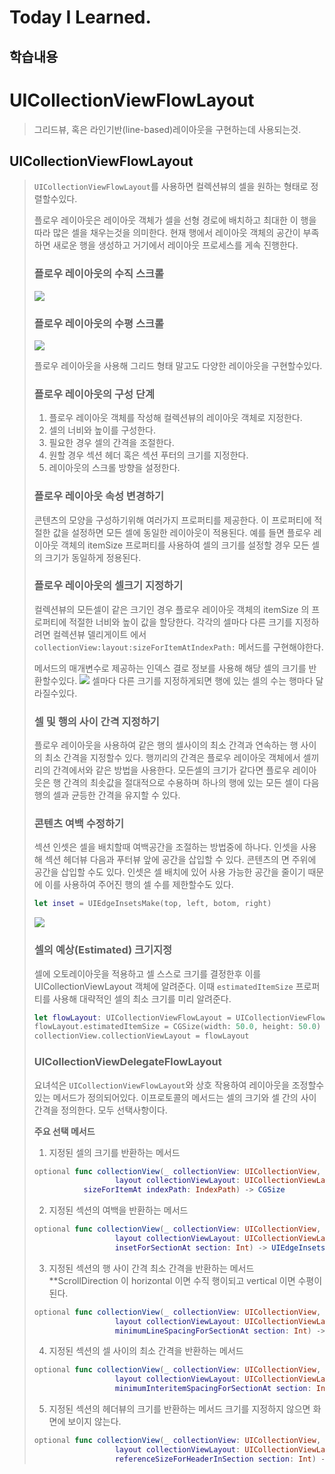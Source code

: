 # Today I Learned.

## 학습내용
# UICollectionViewFlowLayout
>그리드뷰, 혹은 라인기반(line-based)레이아웃을 구현하는데 사용되는것.

## UICollectionViewFlowLayout
>`UICollectionViewFlowLayout`를 사용하면 컬렉션뷰의 셀을 원하는 형태로 정렬할수있다.
>
>플로우 레이아웃은 레이아웃 객체가 셀을 선형 경로에 배치하고 최대한 이 행을 따라 많은 셀을 채우는것을 의미한다.
>현재 행에서 레이아웃 객체의 공간이 부족하면 새로운 행을 생성하고 거기에서 레이아웃 프로세스를 게속 진행한다.
>
>### 플로우 레이아웃의 수직 스크롤
>![](https://i.imgur.com/p1W6Y8N.png)
>
>### 플로우 레이아웃의 수평 스크롤
>![](https://i.imgur.com/Rvb0vl2.png)
>
>플로우 레이아웃을 사용해 그리드 형태 말고도 다양한 레이아웃을 구현할수있다.
>
>### 플로우 레이아웃의 구성 단계
>1. 플로우 레이아웃 객체를 작성해 컬렉션뷰의 레이아웃 객체로 지정한다.
>2. 셀의 너비와 높이를 구성한다.
>3. 필요한 경우 셀의 간격을 조절한다.
>4. 원할 경우 섹션 헤더 혹은 섹션 푸터의 크기를 지정한다.
>5. 레이아웃의 스크롤 방향을 설정한다.
>
>### 플로우 레이아웃 속성 변경하기 
>콘텐츠의 모양을 구성하기위해 여러가지 프로퍼티를 제공한다.
>이 프로퍼티에 적절한 값을 설정하면 모든 셀에 동일한 레이아웃이 적용된다.
>예를 들면 플로우 레이아웃 객체의 itemSize 프로퍼티를 사용하여 셀의 크기를 설정할 경우 모든 셀의 크기가 동일하게 정용된다.
>
>### 플로우 레이아웃의 셀크기 지정하기
>컬렉션뷰의 모든셀이 같은 크기인 경우 플로우 레이아웃 객체의 itemSize 의 프로퍼티에 적절한 너비와 높이 값을 할당한다.
>각각의 셀마다 다른 크기를 지정하려면 컬렉션뷰 델리게이트 에서 `collectionView:layout:sizeForItemAtIndexPath:` 메서드를 구현해야한다.
>
>메서드의 매개변수로 제공하는 인덱스 결로 정보를 사용해 해당 셀의 크기를 반환할수있다.
>![](https://i.imgur.com/53LLAnG.png)
>셀마다 다른 크기를 지정하게되면 행에 있는 셀의 수는 행마다 달라질수있다.
>
>### 셀 및 행의 사이 간격 지정하기
>플로우 레이아웃을 사용하여 같은 행의 셀사이의 최소 간격과 연속하는 행 사이의 최소 간격을 지정할수 있다.
>행끼리의 간격은 플로우 레이아웃 객체에서 셀끼리의 간격에서와 같은 방법을 사용한다.
>모든셀의 크기가 같다면 플로우 레이아웃은 행 간격의 최솟값을 절대적으로 수용하며 하나의 행에 있는 모든 셀이 다음행의 셀과 균등한 간격을 유지할 수 있다.
>
>### 콘텐츠 여백 수정하기 
>섹션 인셋은 셀을 배치할때 여백공간을 조절하는 방법중에 하나다.
>인셋을 사용해 섹션 헤더뷰 다음과 푸터뷰 앞에 공간을 삽입할 수 있다.
>콘텐츠의 면 주위에 공간을 삽입할 수도 있다.
>인셋은 셀 배치에 있어 사용 가능한 공간을 줄이기 때문에 이를 사용하여 주어진 행의 셀 수를 제한할수도 있다.
>```swift
>let inset = UIEdgeInsetsMake(top, left, botom, right)
>```
>![](https://i.imgur.com/6ue79V0.png)
>
>### 셀의 예상(Estimated) 크기지정
>셀에 오토레이아웃을 적용하고 셀 스스로 크기를 결정한후 이를 UICollectionViewLayout 객체에 알려준다.
>이때 `estimatedItemSize` 프로퍼티를 사용해 대략적인 셀의 최소 크기를 미리 알려준다.
>```swift
>let flowLayout: UICollectionViewFlowLayout = UICollectionViewFlowLayout()
>flowLayout.estimatedItemSize = CGSize(width: 50.0, height: 50.0)
>collectionView.collectionViewLayout = flowLayout
>```
>
>### UICollectionViewDelegateFlowLayout
>요녀석은 `UICollectionViewFlowLayout`와 상호 작용하여 레이아웃을 조정할수 있는 메서드가 정의되어있다.
>이프로토콜의 메서드는 셀의 크기와 셀 간의 사이간격을 정의한다.
>모두 선택사항이다.
>
>**주요 선택 메서드** 
>1. 지정된 셀의 크기를 반환하는 메서드
>```swift
>optional func collectionView(_ collectionView: UICollectionView, 
>                   layout collectionViewLayout: UICollectionViewLayout, 
>            sizeForItemAt indexPath: IndexPath) -> CGSize
>```
>2. 지정된 섹션의 여백을 반환하는 메서드
>```swift
>optional func collectionView(_ collectionView: UICollectionView, 
>                   layout collectionViewLayout: UICollectionViewLayout, 
>                   insetForSectionAt section: Int) -> UIEdgeInsets
>```
>3. 지정된 섹션의 행 사이 간격 최소 간격을 반환하는 메서드
>**ScrollDirection 이 horizontal 이면 수직 행이되고 vertical 이면 수평이된다.
>```swift
>optional func collectionView(_ collectionView: UICollectionView, 
>                   layout collectionViewLayout: UICollectionViewLayout,
>                   minimumLineSpacingForSectionAt section: Int) -> CGFloat
>```
>4. 지정된 섹션의 셀 사이의 최소 간격을 반환하는 메서드
>```swift
>optional func collectionView(_ collectionView: UICollectionView, 
>                   layout collectionViewLayout: UICollectionViewLayout,
>                   minimumInteritemSpacingForSectionAt section: Int) -> CGFloat
>```
>5. 지정된 섹션의 헤더뷰의 크기를 반환하는 메서드
>크기를 지정하지 않으면 화면에 보이지 않는다.
>```swift
>optional func collectionView(_ collectionView: UICollectionView, 
>                   layout collectionViewLayout: UICollectionViewLayout,
>                   referenceSizeForHeaderInSection section: Int) -> CGSize
>```
